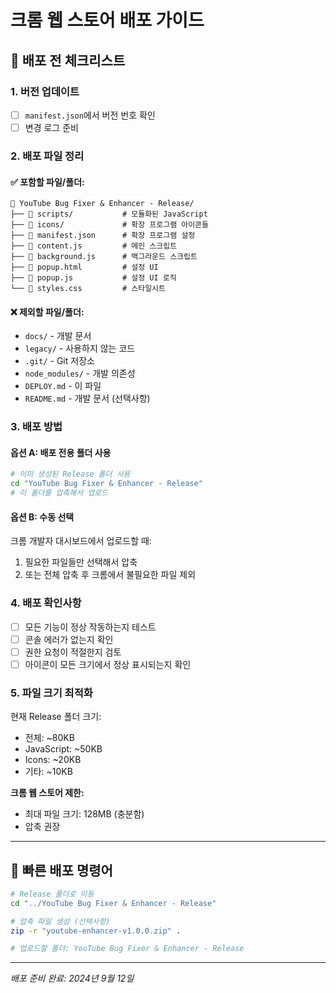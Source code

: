# 크롬 웹 스토어 배포 가이드

## 🚀 배포 전 체크리스트

### 1. 버전 업데이트
- [ ] `manifest.json`에서 버전 번호 확인
- [ ] 변경 로그 준비

### 2. 배포 파일 정리

#### ✅ 포함할 파일/폴더:
```
📁 YouTube Bug Fixer & Enhancer - Release/
├── 📁 scripts/           # 모듈화된 JavaScript
├── 📁 icons/             # 확장 프로그램 아이콘들
├── 📄 manifest.json      # 확장 프로그램 설정
├── 📄 content.js         # 메인 스크립트
├── 📄 background.js      # 백그라운드 스크립트
├── 📄 popup.html         # 설정 UI
├── 📄 popup.js           # 설정 UI 로직
└── 📄 styles.css         # 스타일시트
```

#### ❌ 제외할 파일/폴더:
- `docs/` - 개발 문서
- `legacy/` - 사용하지 않는 코드
- `.git/` - Git 저장소
- `node_modules/` - 개발 의존성
- `DEPLOY.md` - 이 파일
- `README.md` - 개발 문서 (선택사항)

### 3. 배포 방법

#### 옵션 A: 배포 전용 폴더 사용
```bash
# 이미 생성된 Release 폴더 사용
cd "YouTube Bug Fixer & Enhancer - Release"
# 이 폴더를 압축해서 업로드
```

#### 옵션 B: 수동 선택
크롬 개발자 대시보드에서 업로드할 때:
1. 필요한 파일들만 선택해서 압축
2. 또는 전체 압축 후 크롬에서 불필요한 파일 제외

### 4. 배포 확인사항

- [ ] 모든 기능이 정상 작동하는지 테스트
- [ ] 콘솔 에러가 없는지 확인
- [ ] 권한 요청이 적절한지 검토
- [ ] 아이콘이 모든 크기에서 정상 표시되는지 확인

### 5. 파일 크기 최적화

현재 Release 폴더 크기:
- 전체: ~80KB
- JavaScript: ~50KB
- Icons: ~20KB
- 기타: ~10KB

**크롬 웹 스토어 제한:**
- 최대 파일 크기: 128MB (충분함)
- 압축 권장

---

## 🎯 빠른 배포 명령어

```bash
# Release 폴더로 이동
cd "../YouTube Bug Fixer & Enhancer - Release"

# 압축 파일 생성 (선택사항)
zip -r "youtube-enhancer-v1.0.0.zip" .

# 업로드할 폴더: YouTube Bug Fixer & Enhancer - Release
```

---
*배포 준비 완료: 2024년 9월 12일*